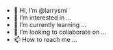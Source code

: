 - 👋 Hi, I’m @larrysmi
- 👀 I’m interested in ...
- 🌱 I’m currently learning ...
- 💞️ I’m looking to collaborate on ...
- 📫 How to reach me ...

<!---
larrysmi/larrysmi is a ✨ special ✨ repository because its `README.md` (this file) appears on your GitHub profile.
You can click the Preview link to take a look at your changes.
--->
